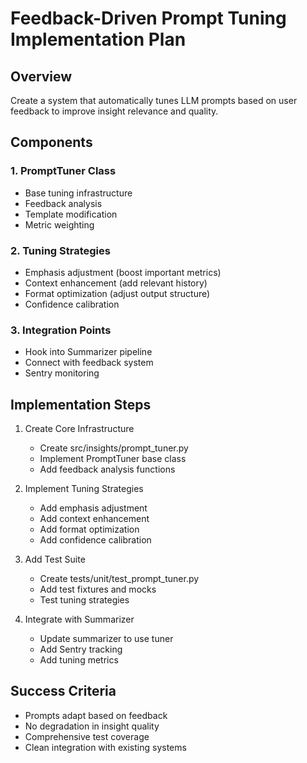 # Feedback-Driven Prompt Tuning Implementation Plan

## Overview
Create a system that automatically tunes LLM prompts based on user feedback to improve insight relevance and quality.

## Components

### 1. PromptTuner Class
- Base tuning infrastructure
- Feedback analysis
- Template modification
- Metric weighting

### 2. Tuning Strategies
- Emphasis adjustment (boost important metrics)
- Context enhancement (add relevant history)
- Format optimization (adjust output structure)
- Confidence calibration

### 3. Integration Points
- Hook into Summarizer pipeline
- Connect with feedback system
- Sentry monitoring

## Implementation Steps

1. Create Core Infrastructure
   - Create src/insights/prompt_tuner.py
   - Implement PromptTuner base class
   - Add feedback analysis functions

2. Implement Tuning Strategies
   - Add emphasis adjustment
   - Add context enhancement
   - Add format optimization
   - Add confidence calibration

3. Add Test Suite
   - Create tests/unit/test_prompt_tuner.py
   - Add test fixtures and mocks
   - Test tuning strategies

4. Integrate with Summarizer
   - Update summarizer to use tuner
   - Add Sentry tracking
   - Add tuning metrics

## Success Criteria
- Prompts adapt based on feedback
- No degradation in insight quality
- Comprehensive test coverage
- Clean integration with existing systems